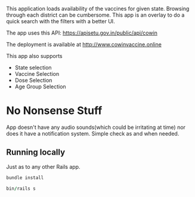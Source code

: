 This application loads availability of the vaccines for given state. Browsing through each district can be cumbersome. This app is an overlay to do a quick search with the filters with a better UI.

The app uses this API: https://apisetu.gov.in/public/api/cowin

The deployment is available at http://www.cowinvaccine.online

This app also supports
* State selection
* Vaccine Selection
* Dose Selection
* Age Group Selection

# No Nonsense Stuff

App doesn't have any audio sounds(which could be irritating at time) nor does it have a notification system. Simple check as and when needed.

## Running locally
Just as to any other Rails app. 

```ruby
bundle install

bin/rails s
```
